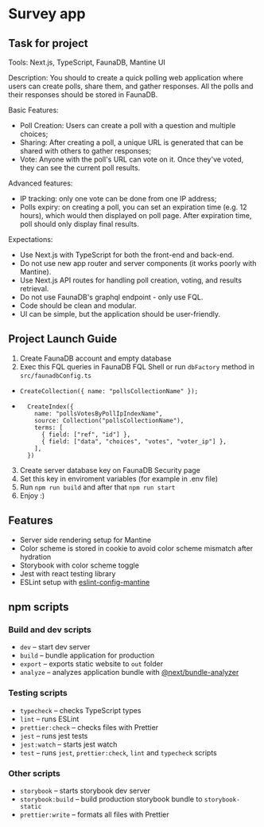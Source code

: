 # Survey app

## Task for project
Tools: Next.js, TypeScript, FaunaDB, Mantine UI

Description:
You should to create a quick polling web application where users can create polls, share them, and gather responses. All the polls and their responses should be stored in FaunaDB.

Basic Features:
- Poll Creation: Users can create a poll with a question and multiple choices;
- Sharing: After creating a poll, a unique URL is generated that can be shared with others to gather responses;
- Vote: Anyone with the poll's URL can vote on it. Once they've voted, they can see the current poll results.

Advanced features:
- IP tracking: only one vote can be done from one IP address;
- Polls expiry: on creating a poll, you can set an expiration time (e.g. 12 hours), which would then displayed on poll page. After expiration time, poll should only display final results.

Expectations:
- Use Next.js with TypeScript for both the front-end and back-end.
- Do not use new app router and server components (it works poorly with Mantine).
- Use Next.js API routes for handling poll creation, voting, and results retrieval.
- Do not use FaunaDB's graphql endpoint - only use FQL.
- Code should be clean and modular.
- UI can be simple, but the application should be user-friendly.

## Project Launch Guide

1) Create FaunaDB account and empty database
2) Exec this FQL queries in FaunaDB FQL Shell or run `dbFactory` method in `src/faunadbConfig.ts`
  - ```
    CreateCollection({ name: "pollsCollectionName" });
    ```
  - ```
      CreateIndex({
        name: "pollsVotesByPollIpIndexName",
        source: Collection("pollsCollectionName"),
        terms: [
          { field: ["ref", "id"] },
          { field: ["data", "choices", "votes", "voter_ip"] },
        ],
      })
    ```
3) Create server database key on FaunaDB Security page
4) Set this key in enviroment variables (for example in .env file)
5) Run `npm run build` and after that `npm run start`
6) Enjoy :)

## Features

- Server side rendering setup for Mantine
- Color scheme is stored in cookie to avoid color scheme mismatch after hydration
- Storybook with color scheme toggle
- Jest with react testing library
- ESLint setup with [eslint-config-mantine](https://github.com/mantinedev/eslint-config-mantine)

## npm scripts

### Build and dev scripts

- `dev` – start dev server
- `build` – bundle application for production
- `export` – exports static website to `out` folder
- `analyze` – analyzes application bundle with [@next/bundle-analyzer](https://www.npmjs.com/package/@next/bundle-analyzer)

### Testing scripts

- `typecheck` – checks TypeScript types
- `lint` – runs ESLint
- `prettier:check` – checks files with Prettier
- `jest` – runs jest tests
- `jest:watch` – starts jest watch
- `test` – runs `jest`, `prettier:check`, `lint` and `typecheck` scripts

### Other scripts

- `storybook` – starts storybook dev server
- `storybook:build` – build production storybook bundle to `storybook-static`
- `prettier:write` – formats all files with Prettier
